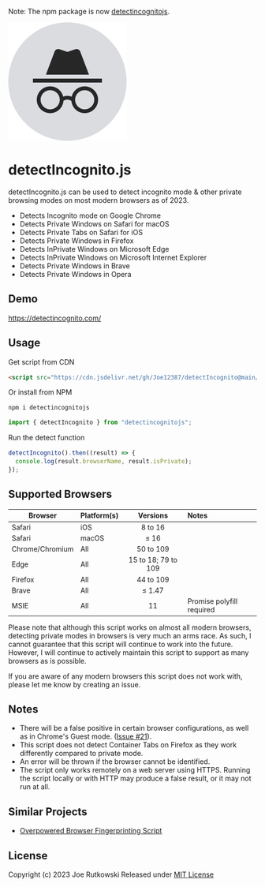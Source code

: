 Note: The npm package is now [detectincognitojs](https://www.npmjs.com/package/detectincognitojs "detectincognitojs").

![Incognito icon](./detectIncognito.svg)

# detectIncognito.js

detectIncognito.js can be used to detect incognito mode & other private browsing modes on most modern browsers as of 2023.

- Detects Incognito mode on Google Chrome
- Detects Private Windows on Safari for macOS
- Detects Private Tabs on Safari for iOS
- Detects Private Windows in Firefox
- Detects InPrivate Windows on Microsoft Edge
- Detects InPrivate Windows on Microsoft Internet Explorer
- Detects Private Windows in Brave
- Detects Private Windows in Opera

## Demo

https://detectincognito.com/

## Usage

Get script from CDN

```html
<script src="https://cdn.jsdelivr.net/gh/Joe12387/detectIncognito@main/detectIncognito.min.js"></script>
```

Or install from NPM

```
npm i detectincognitojs
```

```javascript
import { detectIncognito } from "detectincognitojs";
```

Run the detect function

```javascript
detectIncognito().then((result) => {
  console.log(result.browserName, result.isPrivate);
});
```

## Supported Browsers

| Browser         | Platform(s) |      Versions       | Notes                     |
| --------------- | :---------- | :-----------------: | :------------------------ |
| Safari          | iOS         |       8 to 16       |                           |
| Safari          | macOS       |        ≤ 16         |                           |
| Chrome/Chromium | All         |      50 to 109      |                           |
| Edge            | All         | 15 to 18; 79 to 109 |                           |
| Firefox         | All         |      44 to 109      |                           |
| Brave           | All         |       ≤ 1.47        |                           |
| MSIE            | All         |         11          | Promise polyfill required |

Please note that although this script works on almost all modern browsers, detecting private modes in browsers is very much an arms race. As such, I cannot guarantee that this script will continue to work into the future. However, I will continue to actively maintain this script to support as many browsers as is possible.

If you are aware of any modern browsers this script does not work with, please let me know by creating an issue.

## Notes

- There will be a false positive in certain browser configurations, as well as in Chrome's Guest mode. ([Issue #21](https://github.com/Joe12387/detectIncognito/issues/21)).
- This script does not detect Container Tabs on Firefox as they work differently compared to private mode.
- An error will be thrown if the browser cannot be identified.
- The script only works remotely on a web server using HTTPS. Running the script locally or with HTTP may produce a false result, or it may not run at all.

## Similar Projects

- [Overpowered Browser Fingerprinting Script](https://github.com/Joe12387/OP-Fingerprinting-Script "Overpowered Browser Fingerprinting Script")

## License

Copyright (c) 2023 Joe Rutkowski
Released under [MIT License](https://opensource.org/license/mit-0/)
